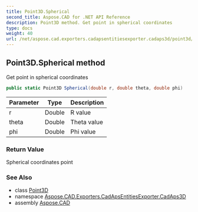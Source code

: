 ```yaml
---
title: Point3D.Spherical
second_title: Aspose.CAD for .NET API Reference
description: Point3D method. Get point in spherical coordinates
type: docs
weight: 40
url: /net/aspose.cad.exporters.cadapsentitiesexporter.cadaps3d/point3d/spherical/
---
```

## Point3D.Spherical method

Get point in spherical coordinates

```csharp
public static Point3D Spherical(double r, double theta, double phi)
```

| Parameter | Type | Description |
| --- | --- | --- |
| r | Double | R value |
| theta | Double | Theta value |
| phi | Double | Phi value |

### Return Value

Spherical coordinates point

### See Also

* class [Point3D](../)
* namespace [Aspose.CAD.Exporters.CadApsEntitiesExporter.CadAps3D](../../point3d/)
* assembly [Aspose.CAD](../../../)


